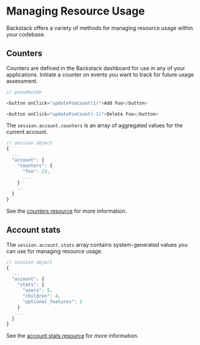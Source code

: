 # Managing Resource Usage
<!--@include: includes/alpha-note.md-->

Backstack offers a variety of methods for managing resource usage within your codebase.


## Counters

Counters are defined in the Backstack dashboard for use in any of your applications. Initiate a counter on events you want to track for future usage assessment.

```js
// pseudocode

<button onClick="updateFooCount(1)">Add Foo</button>

<button onClick="updateFooCount(-1)">Delete Foo</button>
```

The `session.account.counters` is an array of aggregated values for the current account.

```js
// session object
{
  ...
  "account": {
    "counters": {
      "foo": 23,
      ...
    }
    ...
  }
}
```

See the [counters resource](counters) for more information.

## Account stats

The `session.account.stats` array contains system-generated values you can use for managing resource usage.

```js
// session object
{
  ...
  "account": {
    "stats": {
      "users": 5,
      "children": 4,
      "optional_features": 2
    }
    ...
  }
}
```

See the [account stats resource](account-stats) for more information.
